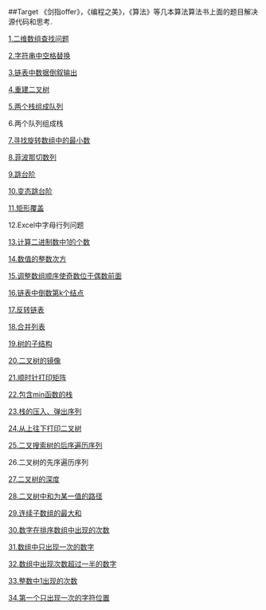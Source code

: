 ##Target
《剑指offer》，《编程之美》，《算法》等几本算法算法书上面的题目解决源代码和思考.

[1.二维数组查找问题](http://www.nowcoder.com/practice/abc3fe2ce8e146608e868a70efebf62e?rp=1&ru=/ta/coding-interviews&qru=/ta/coding-interviews/question-ranking)

[2.字符串中空格替换](http://www.nowcoder.com/practice/4060ac7e3e404ad1a894ef3e17650423?rp=1&ru=/ta/coding-interviews&qru=/ta/coding-interviews/question-ranking)

[3.链表中数据倒叙输出](http://www.nowcoder.com/practice/d0267f7f55b3412ba93bd35cfa8e8035?rp=1&ru=/ta/coding-interviews&qru=/ta/coding-interviews/question-ranking)

[4.重建二叉树](http://www.nowcoder.com/practice/8a19cbe657394eeaac2f6ea9b0f6fcf6?rp=1&ru=/ta/coding-interviews&qru=/ta/coding-interviews/question-ranking)

[5.两个栈组成队列](http://www.nowcoder.com/practice/54275ddae22f475981afa2244dd448c6?rp=1&ru=/ta/coding-interviews&qru=/ta/coding-interviews/question-ranking)

6.两个队列组成栈

[7.寻找旋转数组中的最小数](http://www.nowcoder.com/practice/9f3231a991af4f55b95579b44b7a01ba?rp=1&ru=/ta/coding-interviews&qru=/ta/coding-interviews/question-ranking)

[8.菲波那切数列](http://www.nowcoder.com/practice/c6c7742f5ba7442aada113136ddea0c3?rp=1&ru=/ta/coding-interviews&qru=/ta/coding-interviews/question-ranking)

[9.跳台阶](http://www.nowcoder.com/practice/8c82a5b80378478f9484d87d1c5f12a4?rp=1&ru=/ta/coding-interviews&qru=/ta/coding-interviews/question-ranking)

[10.变态跳台阶](http://www.nowcoder.com/practice/22243d016f6b47f2a6928b4313c85387?rp=1&ru=/ta/coding-interviews&qru=/ta/coding-interviews/question-ranking)

[11.矩形覆盖](http://www.nowcoder.com/practice/72a5a919508a4251859fb2cfb987a0e6?rp=1&ru=/ta/coding-interviews&qru=/ta/coding-interviews/question-ranking)


12.Excel中字母行列问题

[13.计算二进制数中1的个数](http://www.nowcoder.com/practice/8ee967e43c2c4ec193b040ea7fbb10b8?rp=1&ru=/ta/coding-interviews&qru=/ta/coding-interviews/question-ranking)

[14.数值的整数次方](http://www.nowcoder.com/practice/1a834e5e3e1a4b7ba251417554e07c00?rp=1&ru=/ta/coding-interviews&qru=/ta/coding-interviews/question-ranking)

[15.调整数组顺序使奇数位于偶数前面](http://www.nowcoder.com/practice/beb5aa231adc45b2a5dcc5b62c93f593?rp=1&ru=/ta/coding-interviews&qru=/ta/coding-interviews/question-ranking)

[16.链表中倒数第k个结点](http://www.nowcoder.com/practice/529d3ae5a407492994ad2a246518148a?rp=1&ru=/ta/coding-interviews&qru=/ta/coding-interviews/question-ranking)

[17.反转链表](http://www.nowcoder.com/practice/75e878df47f24fdc9dc3e400ec6058ca?rp=1&ru=/ta/coding-interviews&qru=/ta/coding-interviews/question-ranking)

[18.合并列表](http://www.nowcoder.com/practice/d8b6b4358f774294a89de2a6ac4d9337?rp=1&ru=/ta/coding-interviews&qru=/ta/coding-interviews/question-ranking)

[19.树的子结构](http://www.nowcoder.com/practice/6e196c44c7004d15b1610b9afca8bd88?rp=1&ru=/ta/coding-interviews&qru=/ta/coding-interviews/question-ranking)

[20.二叉树的镜像](http://www.nowcoder.com/practice/564f4c26aa584921bc75623e48ca3011?rp=1&ru=/ta/coding-interviews&qru=/ta/coding-interviews/question-ranking)

[21.顺时针打印矩阵](http://www.nowcoder.com/practice/9b4c81a02cd34f76be2659fa0d54342a?rp=1&ru=/ta/coding-interviews&qru=/ta/coding-interviews/question-ranking)

[22.包含min函数的栈](http://www.nowcoder.com/practice/4c776177d2c04c2494f2555c9fcc1e49?rp=1&ru=/ta/coding-interviews&qru=/ta/coding-interviews/question-ranking)

[23.栈的压入、弹出序列](http://www.nowcoder.com/practice/d77d11405cc7470d82554cb392585106?rp=2&ru=/ta/coding-interviews&qru=/ta/coding-interviews/question-ranking)

[24.从上往下打印二叉树](http://www.nowcoder.com/practice/7fe2212963db4790b57431d9ed259701?rp=2&ru=/ta/coding-interviews&qru=/ta/coding-interviews/question-ranking)

[25.二叉搜索树的后序遍历序列](http://www.nowcoder.com/practice/a861533d45854474ac791d90e447bafd?rp=2&ru=/ta/coding-interviews&qru=/ta/coding-interviews/question-ranking)

26.二叉树的先序遍历序列

[27.二叉树的深度](http://www.nowcoder.com/practice/435fb86331474282a3499955f0a41e8b?rp=2&ru=/ta/coding-interviews&qru=/ta/coding-interviews/question-ranking)

[28.二叉树中和为某一值的路径](http://www.nowcoder.com/practice/b736e784e3e34731af99065031301bca?rp=2&ru=/ta/coding-interviews&qru=/ta/coding-interviews/question-ranking)

[29.连续子数组的最大和](http://www.nowcoder.com/practice/459bd355da1549fa8a49e350bf3df484?rp=2&ru=/ta/coding-interviews&qru=/ta/coding-interviews/question-ranking)

[30.数字在排序数组中出现的次数](http://www.nowcoder.com/practice/70610bf967994b22bb1c26f9ae901fa2?rp=2&ru=/ta/coding-interviews&qru=/ta/coding-interviews/question-ranking)

[31.数组中只出现一次的数字](http://www.nowcoder.com/practice/e02fdb54d7524710a7d664d082bb7811?rp=2&ru=/ta/coding-interviews&qru=/ta/coding-interviews/question-ranking)

[32.数组中出现次数超过一半的数字](http://www.nowcoder.com/practice/e8a1b01a2df14cb2b228b30ee6a92163?rp=2&ru=/ta/coding-interviews&qru=/ta/coding-interviews/question-ranking)

[33.整数中1出现的次数](http://www.nowcoder.com/practice/bd7f978302044eee894445e244c7eee6?rp=2&ru=/ta/coding-interviews&qru=/ta/coding-interviews/question-ranking)

[34.第一个只出现一次的字符位置](http://www.nowcoder.com/practice/1c82e8cf713b4bbeb2a5b31cf5b0417c?rp=2&ru=/ta/coding-interviews&qru=/ta/coding-interviews/question-ranking)